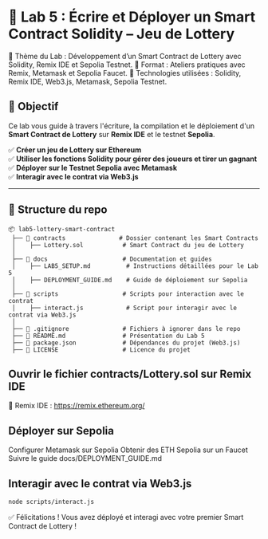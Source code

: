 # 🚀 Lab 5 : Écrire et Déployer un Smart Contract Solidity – Jeu de Lottery  

🔹 Thème du Lab : Développement d’un Smart Contract de Lottery avec Solidity, Remix IDE et Sepolia Testnet.
🔹 Format : Ateliers pratiques avec Remix, Metamask et Sepolia Faucet.
🔹 Technologies utilisées : Solidity, Remix IDE, Web3.js, Metamask, Sepolia Testnet.

## 🎯 Objectif  
Ce lab vous guide à travers l'écriture, la compilation et le déploiement d'un **Smart Contract de Lottery** sur **Remix IDE** et le testnet **Sepolia**.  

✅ **Créer un jeu de Lottery sur Ethereum**  
✅ **Utiliser les fonctions Solidity pour gérer des joueurs et tirer un gagnant**  
✅ **Déployer sur le Testnet Sepolia avec Metamask**  
✅ **Interagir avec le contrat via Web3.js**  

---

## 📂 Structure du repo  

```plaintext
📦 lab5-lottery-smart-contract
 ├── 📂 contracts               # Dossier contenant les Smart Contracts
 │    ├── Lottery.sol           # Smart Contract du jeu de Lottery
 │
 ├── 📂 docs                     # Documentation et guides
 │    ├── LAB5_SETUP.md          # Instructions détaillées pour le Lab 5
 │    ├── DEPLOYMENT_GUIDE.md    # Guide de déploiement sur Sepolia
 │
 ├── 📂 scripts                  # Scripts pour interaction avec le contrat
 │    ├── interact.js            # Script pour interagir avec le contrat via Web3.js
 │
 ├── 📜 .gitignore               # Fichiers à ignorer dans le repo
 ├── 📜 README.md                # Présentation du Lab 5
 ├── 📜 package.json             # Dépendances du projet (Web3.js)
 ├── 📜 LICENSE                  # Licence du projet
```

## Ouvrir le fichier contracts/Lottery.sol sur Remix IDE
🔗 Remix IDE : https://remix.ethereum.org/

## Déployer sur Sepolia

Configurer Metamask sur Sepolia
Obtenir des ETH Sepolia sur un Faucet
Suivre le guide docs/DEPLOYMENT_GUIDE.md

## Interagir avec le contrat via Web3.js

```bash
node scripts/interact.js
```

✅ Félicitations ! Vous avez déployé et interagi avec votre premier Smart Contract de Lottery !
